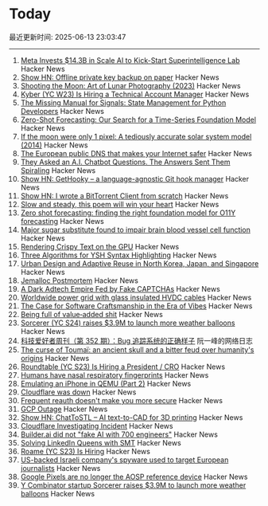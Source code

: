 # Today

最近更新时间: 2025-06-13 23:03:47

--- 
1. [Meta Invests $14.3B in Scale AI to Kick-Start Superintelligence Lab](https://www.nytimes.com/2025/06/12/technology/meta-scale-ai.html) Hacker News
2. [Show HN: Offline private key backup on paper](https://github.com/Techwolf12/qrkey) Hacker News
3. [Shooting the Moon: Art of Lunar Photography (2023)](https://astroimagery.com/astrophotography/shooting-the-moon/) Hacker News
4. [Kyber (YC W23) Is Hiring a Technical Account Manager](https://www.ycombinator.com/companies/kyber/jobs/5kSq3Jd-technical-account-manager-tam) Hacker News
5. [The Missing Manual for Signals: State Management for Python Developers](https://bui.app/the-missing-manual-for-signals-state-management-for-python-developers/) Hacker News
6. [Zero-Shot Forecasting: Our Search for a Time-Series Foundation Model](https://www.parseable.com/blog/zero-shot-forecasting) Hacker News
7. [If the moon were only 1 pixel: A tediously accurate solar system model (2014)](https://joshworth.com/dev/pixelspace/pixelspace_solarsystem.html) Hacker News
8. [The European public DNS that makes your Internet safer](https://www.dns0.eu) Hacker News
9. [They Asked an A.I. Chatbot Questions. The Answers Sent Them Spiraling](https://www.nytimes.com/2025/06/13/technology/chatgpt-ai-chatbots-conspiracies.html) Hacker News
10. [Show HN: GetHooky – a language-agnostic Git hook manager](https://ezpieco.github.io/GetHooky/) Hacker News
11. [Show HN: I wrote a BitTorrent Client from scratch](https://github.com/piyushgupta53/go-torrent-client) Hacker News
12. [Slow and steady, this poem will win your heart](https://www.nytimes.com/interactive/2025/06/12/books/kay-ryan-turtle-poem.html) Hacker News
13. [Zero shot forecasting: finding the right foundation model for O11Y forecasting](https://www.parseable.com/blog/zero-shot-forecasting) Hacker News
14. [Major sugar substitute found to impair brain blood vessel cell function](https://medicalxpress.com/news/2025-06-major-sugar-substitute-impair-brain.html) Hacker News
15. [Rendering Crispy Text on the GPU](https://osor.io/text) Hacker News
16. [Three Algorithms for YSH Syntax Highlighting](https://github.com/oils-for-unix/oils.vim/blob/main/doc/algorithms.md) Hacker News
17. [Urban Design and Adaptive Reuse in North Korea, Japan, and Singapore](https://www.governance.fyi/p/adaptive-reuse-across-asia-singapores) Hacker News
18. [Jemalloc Postmortem](https://jasone.github.io/2025/06/12/jemalloc-postmortem/) Hacker News
19. [A Dark Adtech Empire Fed by Fake CAPTCHAs](https://krebsonsecurity.com/2025/06/inside-a-dark-adtech-empire-fed-by-fake-captchas/) Hacker News
20. [Worldwide power grid with glass insulated HVDC cables](https://omattos.com/2025/06/12/glass-hvdc-cables.html) Hacker News
21. [The Case for Software Craftsmanship in the Era of Vibes](https://zed.dev/blog/software-craftsmanship-in-the-era-of-vibes) Hacker News
22. [Being full of value‑added shit](https://feld.com/archives/2025/06/being-full-of-value%e2%80%91added-shit/) Hacker News
23. [Sorcerer (YC S24) raises $3.9M to launch more weather balloons](https://www.axios.com/pro/climate-deals/2025/06/12/sorcerer-seed-weather-balloons) Hacker News
24. [科技爱好者周刊（第 352 期）：Bug 追踪系统的正确样子](http://www.ruanyifeng.com/blog/2025/06/weekly-issue-352.html) 阮一峰的网络日志
25. [The curse of Toumaï: an ancient skull and a bitter feud over humanity's origins](https://www.theguardian.com/science/2025/may/27/the-curse-of-toumai-ancient-skull-disputed-femur-feud-humanity-origins) Hacker News
26. [Roundtable (YC S23) Is Hiring a President / CRO](https://www.ycombinator.com/companies/roundtable/jobs/wmPTI9F-president-cro-founding) Hacker News
27. [Humans have nasal respiratory fingerprints](https://www.cell.com/current-biology/fulltext/S0960-9822(25)00583-4) Hacker News
28. [Emulating an iPhone in QEMU (Part 2)](https://eshard.com/posts/emulating-ios-14-with-qemu-part2) Hacker News
29. [Cloudflare was down](https://www.cloudflarestatus.com/incidents/25r9t0vz99rp) Hacker News
30. [Frequent reauth doesn't make you more secure](https://tailscale.com/blog/frequent-reath-security) Hacker News
31. [GCP Outage](https://status.cloud.google.com/) Hacker News
32. [Show HN: ChatToSTL – AI text-to-CAD for 3D printing](https://huggingface.co/spaces/flowfulai/ChatToSTL) Hacker News
33. [Cloudflare Investigating Incident](https://www.cloudflarestatus.com/incidents/25r9t0vz99rp) Hacker News
34. [Builder.ai did not "fake AI with 700 engineers"](https://newsletter.pragmaticengineer.com/p/the-pulse-137) Hacker News
35. [Solving LinkedIn Queens with SMT](https://buttondown.com/hillelwayne/archive/solving-linkedin-queens-with-smt/) Hacker News
36. [Roame (YC S23) Is Hiring](https://www.ycombinator.com/companies/roame/jobs/9QhTM31-founding-product-ai-engineer) Hacker News
37. [US-backed Israeli company's spyware used to target European journalists](https://apnews.com/article/spyware-italy-paragon-meloni-pegasus-f36dd32106f44398ee24001317ccf2bb) Hacker News
38. [Google Pixels are no longer the AOSP reference device](https://9to5google.com/2025/06/12/android-open-source-project-pixel-change/) Hacker News
39. [Y Combinator startup Sorcerer raises $3.9M to launch more weather balloons](https://www.axios.com/pro/climate-deals/2025/06/12/sorcerer-seed-weather-balloons) Hacker News
